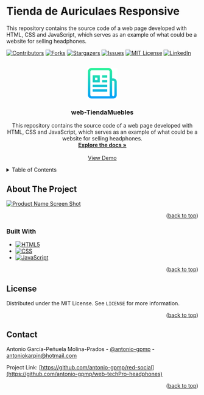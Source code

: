 # Tienda de Auriculaes Responsive

This repository contains the source code of a web page developed with HTML, CSS and JavaScript, which serves as an example of what could be a website for selling headphones.

<a name="web-TechPro"></a>
<!-- PROJECT SHIELDS -->
<!--
*** I'm using markdown "reference style" links for readability.
*** Reference links are enclosed in brackets [ ] instead of parentheses ( ).
*** See the bottom of this document for the declaration of the reference variables
*** for contributors-url, forks-url, etc. This is an optional, concise syntax you may use.
*** https://www.markdownguide.org/basic-syntax/#reference-style-links
-->
[![Contributors][contributors-shield]][contributors-url]
[![Forks][forks-shield]][forks-url]
[![Stargazers][stars-shield]][stars-url]
[![Issues][issues-shield]][issues-url]
[![MIT License][license-shield]][license-url]
[![LinkedIn][linkedin-shield]][linkedin-url]


<!-- PROJECT LOGO -->
<br />
<div align="center">
  <a href="https://github.com/antonio-gpmp/web-techPro-headphones">
    <img src="img/logo.png" alt="Logo" width="80" height="80">
  </a>

<h3 align="center">web-TiendaMuebles</h3>

  <p align="center">
    This repository contains the source code of a web page developed with HTML, CSS and JavaScript, which serves as an example of what could be a website for     selling headphones.
    <br />
    <a href="https://github.com/antonio-gpmp/web-techPro-headphones"><strong>Explore the docs »</strong></a>
    <br />
    <br />
    <a href="https://antonio-gpmp.github.io/web-techPro-headphones/">View Demo</a>
  </p>
</div>

<!-- TABLE OF CONTENTS -->
<details>
  <summary>Table of Contents</summary>
  <ol>
    <li>
      <a href="#about-the-project">About The Project</a>
      <ul>
        <li><a href="#built-with">Built With</a></li>
      </ul>
    </li>
    <li><a href="#license">License</a></li>
    <li><a href="#contact">Contact</a></li>
  </ol>
</details>


<!-- ABOUT THE PROJECT -->
## About The Project

[![Product Name Screen Shot][product-screenshot]](https://antonio-gpmp.github.io/web-TiendaMuebles/)


<p align="right">(<a href="#readme-top">back to top</a>)</p>


### Built With
* [![HTML5][HTML.com]][HTML-url]
* [![CSS][Css.com]][css-url]
* [![JavaScript][JavaScript.com]][JavaScript-url]
  

<p align="right">(<a href="#readme-top">back to top</a>)</p>


<!-- LICENSE -->
## License

Distributed under the MIT License. See `LICENSE` for more information.

<p align="right">(<a href="#readme-top">back to top</a>)</p>

<!-- CONTACT -->
## Contact
Antonio García-Peñuela Molina-Prados - [@antonio-gpmp](https://www.linkedin.com/in/antonio-gpmp/) - antoniokarpin@hotmail.com

Project Link: [https://github.com/antonio-gpmp/red-social](https://github.com/antonio-gpmp/web-techPro-headphones)

<p align="right">(<a href="#readme-top">back to top</a>)</p>



<!-- MARKDOWN LINKS & IMAGES -->
<!-- https://www.markdownguide.org/basic-syntax/#reference-style-links -->
[contributors-shield]: https://img.shields.io/github/contributors/github_username/repo_name.svg?style=for-the-badge
[contributors-url]: https://github.com/antonio-gpmp/red-social/graphs/contributors

[forks-shield]: https://img.shields.io/github/forks/github_username/repo_name.svg?style=for-the-badge
[forks-url]: https://github.com/antonio-gpmp/red-social/network/members

[stars-shield]: https://img.shields.io/github/stars/github_username/repo_name.svg?style=for-the-badge
[stars-url]: https://github.com/antonio-gpmp/red-social/stargazers

[issues-shield]: https://img.shields.io/github/issues/github_username/repo_name.svg?style=for-the-badge
[issues-url]: https://github.com/antonio-gpmp/red-social/issues

[license-shield]: https://img.shields.io/github/license/github_username/repo_name.svg?style=for-the-badge
[license-url]: https://github.com/antonio-gpmp/red-social/blob/master/LICENSE.txt

[linkedin-shield]: https://img.shields.io/badge/-LinkedIn-black.svg?style=for-the-badge&logo=linkedin&colorB=555
[linkedin-url]: https://www.linkedin.com/in/antonio-gpmp/

[product-screenshot]: img/web-techPro.png

[Angular.io]: https://img.shields.io/badge/Angular-DD0031?style=for-the-badge&logo=angular&logoColor=white
[Angular-url]: https://angular.io/

[Bootstrap.com]: https://img.shields.io/badge/Bootstrap-563D7C?style=for-the-badge&logo=bootstrap&logoColor=white
[Bootstrap-url]: https://getbootstrap.com

[TailwindCSS.com]: https://img.shields.io/badge/Tailwind_CSS-38B2AC?style=for-the-badge&logo=tailwind-css&logoColor=white
[Tailwind-url]: https://tailwindcss.com/

[Typescript.com]: https://img.shields.io/badge/TypeScript-007ACC?style=for-the-badge&logo=typescript&logoColor=white
[Typescrip-url]: https://www.typescriptlang.org/

[HTML.com]: https://img.shields.io/badge/HTML5-E34F26?style=for-the-badge&logo=html5&logoColor=white
[HTML-url]: https://html5.org/

[JavaScript.com]: https://img.shields.io/badge/JavaScript-F7DF1E?style=for-the-badge&logo=javascript&logoColor=black
[JavaScript-url]: https://developer.mozilla.org/es/docs/Web/JavaScript

[Css.com]: https://img.shields.io/badge/CSS3-1572B6?style=for-the-badge&logo=css3&logoColor=white
[Css-url]: https://www.w3.org/Style/CSS/Overview.en.html


[Next.js]: https://img.shields.io/badge/next.js-000000?style=for-the-badge&logo=nextdotjs&logoColor=white
[Next-url]: https://nextjs.org/
[React.js]: https://img.shields.io/badge/React-20232A?style=for-the-badge&logo=react&logoColor=61DAFB
[React-url]: https://reactjs.org/
[Vue.js]: https://img.shields.io/badge/Vue.js-35495E?style=for-the-badge&logo=vuedotjs&logoColor=4FC08D
[Vue-url]: https://vuejs.org/

 
<!-- Las imagenes de los iconos de tecnología se pueden obtener de: https://dev.to/envoy_/150-badges-for-github-pnk -->

